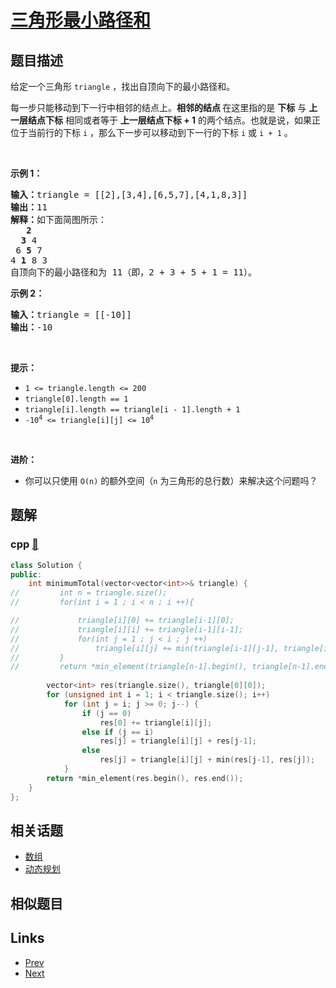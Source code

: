 
# [三角形最小路径和](https://leetcode-cn.com/problems/triangle)

## 题目描述

<p>给定一个三角形 <code>triangle</code> ，找出自顶向下的最小路径和。</p>

<p>每一步只能移动到下一行中相邻的结点上。<strong>相邻的结点 </strong>在这里指的是 <strong>下标</strong> 与 <strong>上一层结点下标</strong> 相同或者等于 <strong>上一层结点下标 + 1</strong> 的两个结点。也就是说，如果正位于当前行的下标 <code>i</code> ，那么下一步可以移动到下一行的下标 <code>i</code> 或 <code>i + 1</code> 。</p>

<p> </p>

<p><strong>示例 1：</strong></p>

<pre>
<strong>输入：</strong>triangle = [[2],[3,4],[6,5,7],[4,1,8,3]]
<strong>输出：</strong>11
<strong>解释：</strong>如下面简图所示：
   <strong>2</strong>
  <strong>3</strong> 4
 6 <strong>5</strong> 7
4 <strong>1</strong> 8 3
自顶向下的最小路径和为 11（即，2 + 3 + 5 + 1 = 11）。
</pre>

<p><strong>示例 2：</strong></p>

<pre>
<strong>输入：</strong>triangle = [[-10]]
<strong>输出：</strong>-10
</pre>

<p> </p>

<p><strong>提示：</strong></p>

<ul>
	<li><code>1 <= triangle.length <= 200</code></li>
	<li><code>triangle[0].length == 1</code></li>
	<li><code>triangle[i].length == triangle[i - 1].length + 1</code></li>
	<li><code>-10<sup>4</sup> <= triangle[i][j] <= 10<sup>4</sup></code></li>
</ul>

<p> </p>

<p><strong>进阶：</strong></p>

<ul>
	<li>你可以只使用 <code>O(n)</code> 的额外空间（<code>n</code> 为三角形的总行数）来解决这个问题吗？</li>
</ul>


## 题解

### cpp [🔗](triangle.cpp) 
```cpp
class Solution {
public:
    int minimumTotal(vector<vector<int>>& triangle) {
//         int n = triangle.size();
//         for(int i = 1 ; i < n ; i ++){

//             triangle[i][0] += triangle[i-1][0];
//             triangle[i][i] += triangle[i-1][i-1];
//             for(int j = 1 ; j < i ; j ++)
//                 triangle[i][j] += min(triangle[i-1][j-1], triangle[i-1][j]);
//         }
//         return *min_element(triangle[n-1].begin(), triangle[n-1].end());
        
        vector<int> res(triangle.size(), triangle[0][0]);
        for (unsigned int i = 1; i < triangle.size(); i++) 
            for (int j = i; j >= 0; j--) {
                if (j == 0)
                    res[0] += triangle[i][j];
                else if (j == i)
                    res[j] = triangle[i][j] + res[j-1];
                else 
                    res[j] = triangle[i][j] + min(res[j-1], res[j]);
            }
        return *min_element(res.begin(), res.end());
    }
};
```


## 相关话题

- [数组](../../tags/array.md) 
- [动态规划](../../tags/dynamic-programming.md) 


## 相似题目



## Links

- [Prev](../pascals-triangle/README.md) 
- [Next](../best-time-to-buy-and-sell-stock/README.md) 

